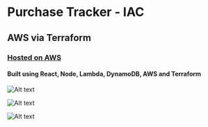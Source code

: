# Purchase Tracker - IAC

## AWS via Terraform

### [Hosted on AWS](https://d37py4724x04y4.cloudfront.net)

#### Built using React, Node, Lambda, DynamoDB, AWS and Terraform

![Alt text](https://raw.githubusercontent.com/brandonvio/purchase-tracker-ioc/master/desktop-screenshots/PurchaseTracker04.png "Workstation screenshot...")

![Alt text](https://raw.githubusercontent.com/brandonvio/purchase-tracker-ioc/master/desktop-screenshots/PurchaseTracker03.png "Workstation screenshot...")

![Alt text](https://raw.githubusercontent.com/brandonvio/purchase-tracker-ioc/master/desktop-screenshots/PurchaseTracker02.png "Workstation screenshot...")
